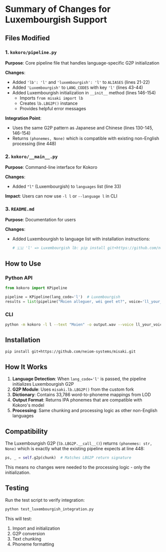 # Summary of Changes for Luxembourgish Support

## Files Modified

### 1. `kokoro/pipeline.py`
**Purpose**: Core pipeline file that handles language-specific G2P initialization

**Changes**:
- Added `'lb': 'l'` and `'luxembourgish': 'l'` to `ALIASES` (lines 21-22)
- Added `'Luxembourgish'` to `LANG_CODES` with key `'l'` (lines 43-44)
- Added Luxembourgish initialization in `__init__` method (lines 146-154)
  - Imports `from misaki import lb`
  - Creates `lb.LBG2P()` instance
  - Provides helpful error messages

**Integration Point**: 
- Uses the same G2P pattern as Japanese and Chinese (lines 130-145, 146-154)
- Returns `(phonemes, None)` which is compatible with existing non-English processing (line 448)

### 2. `kokoro/__main__.py`
**Purpose**: Command-line interface for Kokoro

**Changes**:
- Added `"l"` (Luxembourgish) to `languages` list (line 33)

**Impact**: Users can now use `-l l` or `--language l` in CLI

### 3. `README.md`
**Purpose**: Documentation for users

**Changes**:
- Added Luxembourgish to language list with installation instructions:
  ```python
  # 🇱🇺 'l' => Luxembourgish lb: pip install git+https://github.com/neiom-systems/misaki.git
  ```

## How to Use

### Python API
```python
from kokoro import KPipeline

pipeline = KPipeline(lang_code='l')  # Luxembourgish
results = list(pipeline("Moien alleguer, wéi geet et?", voice='ll_your_voice'))
```

### CLI
```bash
python -m kokoro -l l --text "Moien" -o output.wav --voice ll_your_voice
```

## Installation
```bash
pip install git+https://github.com/neiom-systems/misaki.git
```

## How It Works

1. **Language Detection**: When `lang_code='l'` is passed, the pipeline initializes Luxembourgish G2P
2. **G2P Module**: Uses `misaki.lb.LBG2P()` from the custom fork
3. **Dictionary**: Contains 33,786 word-to-phoneme mappings from LOD
4. **Output Format**: Returns IPA phonemes that are compatible with Kokoro's model
5. **Processing**: Same chunking and processing logic as other non-English languages

## Compatibility

The Luxembourgish G2P (`lb.LBG2P.__call__()`) returns `(phonemes: str, None)` which is exactly what the existing pipeline expects at line 448:
```python
ps, _ = self.g2p(chunk)  # Matches LBG2P return signature
```

This means no changes were needed to the processing logic - only the initialization.

## Testing

Run the test script to verify integration:
```bash
python test_luxembourgish_integration.py
```

This will test:
1. Import and initialization
2. G2P conversion
3. Text chunking
4. Phoneme formatting

